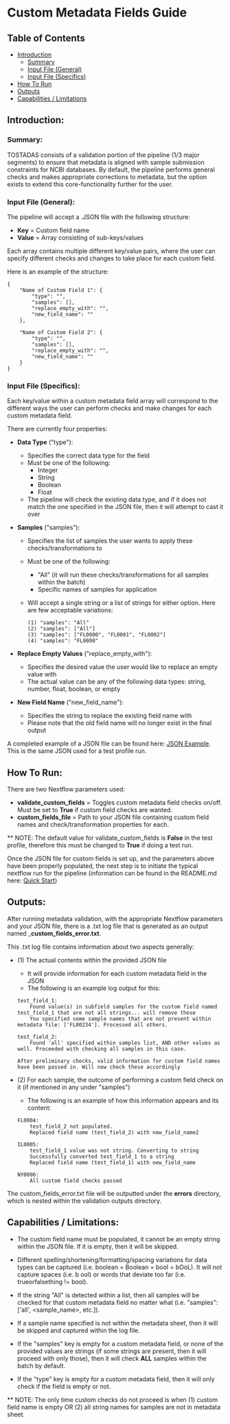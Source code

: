 # Custom Metadata Fields Guide

## Table of Contents
- [Introduction](#introduction)
    - [Summary](#summary)
    - [Input File (General)](#input-file-general)
    - [Input File (Specifics)](#input-file-specifics)
- [How To Run](#how-to-run)
- [Outputs](#outputs)
- [Capabilities / Limitations](#capabilities--limitations)

## Introduction:

### Summary:
TOSTADAS consists of a validation portion of the pipeline (1/3 major segments) to ensure that metadata is aligned with sample submission constraints for NCBI databases. By default, the pipeline performs general checks and makes appropriate corrections to metadata, but the option exists to extend this core-functionality further for the user. 

### Input File (General):

The pipeline will accept a .JSON file with the following structure:
* __Key__ = Custom field name
* __Value__ = Array consisting of sub-keys/values 

Each array contains multiple different key/value pairs, where the user can specify different checks and changes to take place for each custom field. 

Here is an example of the structure:
```
{
    "Name of Custom Field 1": {
        "type": "",
        "samples": [],
        "replace_empty_with": "",
        "new_field_name": ""
    },

    "Name of Custom Field 2": {
        "type": "",
        "samples": [],
        "replace_empty_with": "",
        "new_field_name": ""
    }
}
```

### Input File (Specifics):

Each key/value within a custom metadata field array will correspond to the different ways the user can perform checks and make changes for each custom metadata field. 

There are currently four properties:
* __Data Type__ ("type"):
    * Specifies the correct data type for the field
    * Must be one of the following: 
        * Integer
        * String
        * Boolean
        * Float
    * The pipeline will check the existing data type, and if it does not match the one specified in the JSON file, then it will attempt to cast it over

* __Samples__ ("samples"):
    * Specifies the list of samples the user wants to apply these checks/transformations to
    * Must be one of the following: 
        * "All" (it will run these checks/transformations for all samples within the batch)
        * Specific names of samples for application 
    * Will accept a single string or a list of strings for either option. Here are few acceptable variations:

        ```
        (1) "samples": "All"
        (2) "samples": ["All"]
        (3) "samples": ["FL0000", "FL0001", "FL0002"]
        (4) "samples": "FL0000"
        ```

* __Replace Empty Values__ ("replace_empty_with"):
    * Specifies the desired value the user would like to replace an empty value with
    * The actual value can be any of the following data types: string, number, float, boolean, or empty 

* __New Field Name__ ("new_field_name"):
    * Specifies the string to replace the existing field name with
    * Please note that the old field name will no longer exist in the final output 


A completed example of a JSON file can be found here: [JSON Example](../assets/custom_meta_fields/example_custom_fields.json). This is the same JSON used for a test profile run.

## How To Run:

There are two Nextflow parameters used:
* __validate_custom_fields__ = Toggles custom metadata field checks on/off. Must be set to __True__ if custom field checks are wanted.
* __custom_fields_file__ = Path to your JSON file containing custom field names and check/transformation properties for each.

** NOTE: The default value for validate_custom_fields is __False__ in the test profile, therefore this must be changed to __True__ if doing a test run. 

Once the JSON file for custom fields is set up, and the parameters above have been properly populated, the next step is to initiate the typical nextflow run for the pipeline (information can be found in the README.md here: [Quick Start](../README.md#quick-start)) 

## Outputs:

After running metadata validation, with the appropriate Nextflow parameters and your JSON file, there is a .txt log file that is generated as an output named ___custom_fields_error.txt__.

This .txt log file contains information about two aspects generally: 
* (1) The actual contents within the provided JSON file
    * It will provide information for each custom metadata field in the JSON
    * The following is an example log output for this: 
    ```
    test_field_1:
	    Found value(s) in subfield samples for the custom field named test_field_1 that are not all strings... will remove these
	    You specified some sample names that are not present within metadata file: ['FL00234']. Processed all others.

    test_field_2:
	    Found 'all' specified within samples list, AND other values as well. Proceeded with checking all samples in this case.

    After preliminary checks, valid information for custom field names have been passed in. Will now check these accordingly
    ```

* (2) For each sample, the outcome of performing a custom field check on it (if mentioned in any under "samples")
    * The following is an example of how this information appears and its content:
    ```
    FL0004:
	    test_field_2 not populated. 
	    Replaced field name (test_field_2) with new_field_name2

    IL0005:
	    test_field_1 value was not string. Converting to string
	    Successfully converted test_field_1 to a string
	    Replaced field name (test_field_1) with new_field_name

    NY0006:
	    All custom field checks passed
    ```

The custom_fields_error.txt file will be outputted under the __errors__ directory, which is nested within the validation outputs directory.

## Capabilities / Limitations:

- The custom field name must be populated, it cannot be an empty string within the JSON file. If it is empty, then it will be skipped.

- Different spelling/shortening/formatting/spacing variations for data types can be captured (i.e. boolean = Boolean = bool = bOoL). It will not capture spaces (i.e. b ool) or words that deviate too far (i.e. trueorfalsething != bool).

- If the string "All" is detected within a list, then all samples will be checked for that custom metadata field no matter what (i.e. "samples": ['all', <sample_name>, etc.]).

- If a sample name specified is not within the metadata sheet, then it will be skipped and captured within the log file.

- If the "samples" key is empty for a custom metadata field, or none of the provided values are strings (if some strings are present, then it will proceed with only those), then it will check __ALL__ samples within the batch by default.

- If the "type" key is empty for a custom metadata field, then it will only check if the field is empty or not.

** NOTE: The only time custom checks do not proceed is when (1) custom field name is empty OR (2) all string names for samples are not in metadata sheet.
